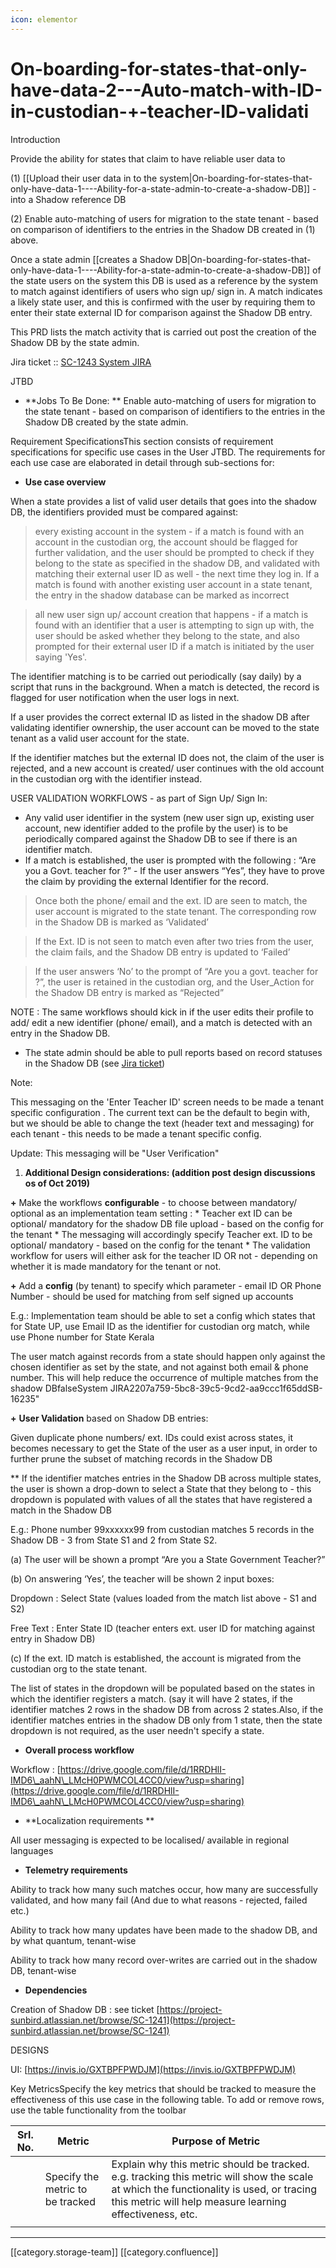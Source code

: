 ```yaml
---
icon: elementor
---
```


# On-boarding-for-states-that-only-have-data-2---Auto-match-with-ID-in-custodian-+-teacher-ID-validati

Introduction

Provide the ability for states that claim to have reliable user data to&#x20;

(1) \[\[Upload their user data in to the system|On-boarding-for-states-that-only-have-data-1----Ability-for-a-state-admin-to-create-a-shadow-DB]] - into a Shadow reference DB

(2) Enable auto-matching of users for migration to the state tenant - based on comparison of identifiers to the entries in the Shadow DB created in (1) above.

Once a state admin \[\[creates a Shadow DB|On-boarding-for-states-that-only-have-data-1----Ability-for-a-state-admin-to-create-a-shadow-DB]] of the state users on the system this DB is used as a reference by the system to match against identifiers of users who sign up/ sign in. A match indicates a likely state user, and this is confirmed with the user by requiring them to enter their state external ID for comparison against the Shadow DB entry.&#x20;

This PRD lists the match activity that is carried out post the creation of the Shadow DB by the state admin.

Jira ticket :: [SC-1243 System JIRA](https://browse/SC-1243)

JTBD

* \*\*Jobs To Be Done: \*\* Enable auto-matching of users for migration to the state tenant - based on comparison of identifiers to the entries in the Shadow DB created by the state admin.

Requirement SpecificationsThis section consists of requirement specifications for specific use cases in the User JTBD. The requirements for each use case are elaborated in detail through sub-sections for:

* **Use case overview**

When a state provides a list of valid user details that goes into the shadow DB, the identifiers provided must be compared against:

> every existing account in the system - if a match is found with an account in the custodian org, the account should be flagged for further validation, and the user should be prompted to check if they belong to the state as specified in the shadow DB, and validated with matching their external user ID as well - the next time they log in. If a match is found with another existing user account in a state tenant, the entry in the shadow database can be marked as incorrect

> all new user sign up/ account creation that happens - if a match is found with an identifier that a user is attempting to sign up with, the user should be asked whether they belong to the state, and also prompted for their external user ID if a match is initiated by the user saying 'Yes'.

The identifier matching is to be carried out periodically (say daily) by a script that runs in the background. When a match is detected, the record is flagged for user notification when the user logs in next.

If a user provides the correct external ID as listed in the shadow DB after validating identifier ownership, the user account can be moved to the state tenant as a valid user account for the state.

If the identifier matches but the external ID does not, the claim of the user is rejected, and a new account is created/ user continues with the old account in the custodian org with the identifier instead.

USER VALIDATION WORKFLOWS - as part of Sign Up/ Sign In:

* Any valid user identifier in the system (new user sign up, existing user account, new identifier added to the profile by the user) is to be periodically compared against the Shadow DB to see if there is an identifier match.
* If a match is established, the user is prompted with the following : “Are you a Govt. teacher for ?” - If the user answers “Yes”, they have to prove the claim by providing the external Identifier for the record.

> Once both the phone/ email and the ext. ID are seen to match, the user account is migrated to the state tenant. The corresponding row in the Shadow DB is marked as ‘Validated’

> If the Ext. ID is not seen to match even after two tries from the user, the claim fails, and the Shadow DB entry is updated to ‘Failed’

> If the user answers ‘No’ to the prompt of “Are you a govt. teacher for ?”, the user is retained in the custodian org, and the User\_Action for the Shadow DB entry is marked as “Rejected”

NOTE : The same workflows should kick in if the user edits their profile to add/ edit a new identifier (phone/ email), and a match is detected with an entry in the Shadow DB.

* The state admin should be able to pull reports based on record statuses in the Shadow DB (see [Jira ticket](https://project-sunbird.atlassian.net/browse/SC-1283))

Note:&#x20;

This messaging on the 'Enter Teacher ID' screen needs to be made a tenant specific configuration . The current text can be the default to begin with, but we should be able to change the text (header text and messaging) for each tenant - this needs to be made a tenant specific config.

&#x20; &#x20;

Update: This messaging will be "User Verification"

1. **Additional Design considerations: (addition post design discussions os of Oct 2019)**

&#x20;    &#x20;

**+** Make the workflows **configurable** - to choose between mandatory/ optional as an implementation team setting : \* Teacher ext ID can be optional/ mandatory for the shadow DB file upload - based on the config for the tenant \* The messaging will accordingly specify Teacher ext. ID to be optional/ mandatory - based on the config for the tenant \* The validation workflow for users will either ask for the teacher ID OR not - depending on whether it is made mandatory for the tenant or not.

**+** Add a **config** (by tenant) to specify which parameter - email ID OR Phone Number - should be used for matching from self signed up accounts

E.g.: Implementation team should be able to set a config which states that for State UP, use Email ID as the identifier for custodian org match, while use Phone number for State Kerala

The user match against records from a state should happen only against the chosen identifier as set by the state, and not against both email & phone number. This will help reduce the occurrence of multiple matches from the shadow DBfalseSystem JIRA2207a759-5bc8-39c5-9cd2-aa9ccc1f65ddSB-16235"

**+** **User Validation** based on Shadow DB entries:

Given duplicate phone numbers/ ext. IDs could exist across states, it becomes necessary to get the State of the user as a user input, in order to further prune the subset of matching records in the Shadow DB

\*\* If the identifier matches entries in the Shadow DB across multiple states, the user is shown a drop-down to select a State that they belong to - this dropdown is populated with values of all the states that have registered a match in the Shadow DB

E.g.: Phone number 99xxxxxx99 from custodian matches 5 records in the Shadow DB - 3 from State S1 and 2 from State S2.

(a) The user will be shown a prompt “Are you a State Government Teacher?”

(b) On answering ‘Yes’, the teacher will be shown 2 input boxes:

Dropdown : Select State (values loaded from the match list above - S1 and S2)

Free Text : Enter State ID (teacher enters ext. user ID for matching against entry in Shadow DB)

(c) If the ext. ID match is established, the account is migrated from the custodian org to the state tenant.

The list of states in the dropdown will be populated based on the states in which the identifier registers a match. (say it will have 2 states, if the identifier matches 2 rows in the shadow DB from across 2 states.Also, if the identifier matches entries in the shadow DB only from 1 state, then the state dropdown is not required, as the user needn't specify a state.

* **Overall process workflow**

Workflow : [https://drive.google.com/file/d/1RRDHlI-IMD6\_aahN\_LMcH0PWMCOL4CC0/view?usp=sharing](https://drive.google.com/file/d/1RRDHlI-IMD6\_aahN\_LMcH0PWMCOL4CC0/view?usp=sharing)

* \*\*Localization requirements  \*\*

All user messaging is expected to be localised/ available in regional languages

* **Telemetry requirements**

Ability to track how many such matches occur, how many are successfully validated, and how many fail (And due to what reasons - rejected, failed etc.)

Ability to track how many updates have been made to the shadow DB, and by what quantum, tenant-wise

Ability to track how many record over-writes are carried out in the shadow DB, tenant-wise

* **Dependencies**

Creation of Shadow DB : see ticket [https://project-sunbird.atlassian.net/browse/SC-1241](https://project-sunbird.atlassian.net/browse/SC-1241)

DESIGNS

UI: [https://invis.io/GXTBPFPWDJM](https://invis.io/GXTBPFPWDJM)

Key MetricsSpecify the key metrics that should be tracked to measure the effectiveness of this use case in the following table. To add or remove rows, use the table functionality from the toolbar

| Srl. No. | Metric                           | Purpose of Metric                                                                                                                                                                                  |
| -------- | -------------------------------- | -------------------------------------------------------------------------------------------------------------------------------------------------------------------------------------------------- |
|          | Specify the metric to be tracked | Explain why this metric should be tracked. e.g. tracking this metric will show the scale at which the functionality is used, or tracing this metric will help measure learning effectiveness, etc. |
|          |                                  |                                                                                                                                                                                                    |

***

\[\[category.storage-team]] \[\[category.confluence]]
